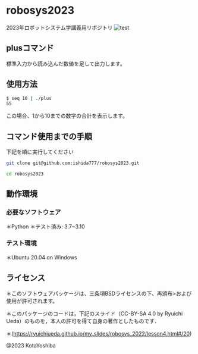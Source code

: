 # robosys2023

2023年ロボットシステム学講義用リポジトリ
![test](https://github.com/ishida777/robosys2023/actions/workflows/test.yml/badge.svg)

## plusコマンド
標準入力から読み込んだ数値を足して出力します。

## 使用方法
```bash
$ seq 10 | ./plus
55
```
この場合、1から10までの数字の合計を表示します。

## コマンド使用までの手順
下記を順に実行してください
```bash
git clone git@github.com:ishida777/robosys2023.git
```
```bash
cd robosys2023
```

## 動作環境
### 必要なソフトウェア
＊Python
＊テスト済み: 3.7~3.10

### テスト環境
＊Ubuntu 20.04 on Windows

## ライセンス
＊このソフトウェアパッケージは、三条項BSDライセンスの下、再頒布>および使用が許可されます。

＊このパッケージのコードは，下記のスライド（CC-BY-SA 4.0 by Ryuichi Ueda）のものを，本人の許可を得て自身の著作としたものです．

＊(https://ryuichiueda.github.io/my_slides/robosys_2022/lesson4.html#/20)

@2023 KotaYoshiba
